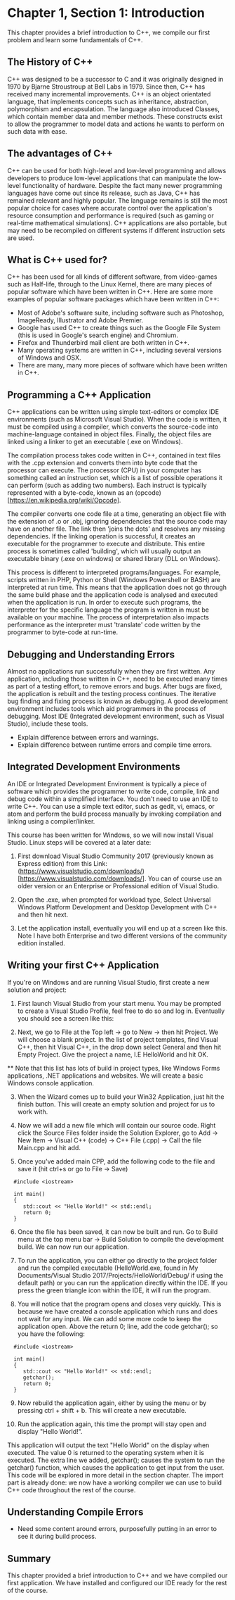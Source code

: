 # Chapter 1, Section 1: Introduction

This chapter provides a brief introduction to C++, we compile our first problem and learn some fundamentals of C++.

## The History of C++

C++ was designed to be a successor to C and it was originally designed in 1970 by Bjarne Stroustroup at Bell Labs in 1979. Since then, C++ has received many incremental improvements. C++ is an object orientated language, that implements concepts such as inheritance, abstraction, polymorphism and encapsulation. The language also introduced Classes, which contain member data and member methods. These constructs exist to allow the programmer to model data and actions he wants to perform on such data with ease.

## The advantages of C++

C++ can be used for both high-level and low-level programming and allows developers to produce low-level applications that can manipulate the low-level functionality of hardware. Despite the fact many newer programming languages have come out since its release, such as Java, C++ has remained relevant and highly popular. The language remains is still the most popular choice for cases where accurate control over the application's resource consumption and performance is required (such as gaming or real-time mathematical simulations). C++ applications are also portable, but may need to be recompiled on different systems if different instruction sets are used.

## What is C++ used for?

C++ has been used for all kinds of different software, from video-games such as Half-life, through to the Linux Kernel, there are many pieces of popular software which have been written in C++. Here are some more examples of popular software packages which have been written in C++:

- Most of Adobe's software suite, including software such as Photoshop, ImageReady, Illustrator and Adobe Premier.
- Google has used C++ to create things such as the Google File System (this is used in Google's search engine) and Chromium.
- Firefox and Thunderbird mail client are both written in C++.
- Many operating systems are written in C++, including several versions of Windows and OSX.
- There are many, many more pieces of software which have been written in C++.

## Programming a C++ Application

C++ applications can be written using simple text-editors or complex IDE environments (such as Microsoft Visual Studio). When the code is written, it must be compiled using a compiler, which converts the source-code into machine-language contained in object files. Finally, the object files are linked using a linker to get an executable (.exe on Windows).

The compilation process takes code written in C++, contained in text files with the .cpp extension and converts them into byte code that the processor can execute. The processor (CPU) in your computer has something called an instruction set, which is a list of possible operations it can perform (such as adding two numbers). Each instruct is typically represented with a byte-code, known as an (opcode)[https://en.wikipedia.org/wiki/Opcode].  

The compiler converts one code file at a time, generating an object file with the extension of .o or .obj, ignoring dependencies that the source code may have on another file. The link then 'joins the dots' and resolves any missing dependencies. If the linking operation is successful, it creates an executable for the programmer to execute and distribute. This entire process is sometimes called 'building', which will usually output an executable binary (.exe on windows) or shared library (DLL on Windows).

This process is different to interpreted programs/languages. For example, scripts written in PHP, Python or Shell (Windows Powershell or BASH) are interpreted at run time. This means that the application does not go through the same build phase and the application code is analysed and executed when the application is run. In order to execute such programs, the interpreter for the specific language the program is written in must be available on your machine. The process of interpretation also impacts performance as the interpreter must 'translate' code written by the programmer to byte-code at run-time.

## Debugging and Understanding Errors

Almost no applications run successfully when they are first written. Any application, including those written in C++, need to be executed many times as part of a testing effort, to remove errors and bugs. After bugs are fixed, the application is rebuilt and the testing process continues. The iterative bug finding and fixing process is known as debugging. A good development environment includes tools which aid programmers in the process of debugging. Most IDE (Integrated development environment, such as Visual Studio), include these tools.

- Explain difference between errors and warnings.
- Explain difference between runtime errors and compile time errors.

## Integrated Development Environments

An IDE or Integrated Development Environment is typically a piece of software which provides the programmer to write code, compile, link and debug code within a simplified interface. You don't need to use an IDE to write C++. You can use a simple text editor, such as gedit, vi, emacs, or atom and perform the build process manually by invoking compilation and linking using a compiler/linker.

This course has been written for Windows, so we will now install Visual Studio. Linux steps will be covered at a later date:

1) First download Visual Studio Community 2017 (previously known as Express edition) from this Link: (https://www.visualstudio.com/downloads/)[https://www.visualstudio.com/downloads/]. You can of course use an older version or an Enterprise or Professional edition of Visual Studio.

2) Open the .exe, when prompted for workload type, Select Universal Windows Platform Development and Desktop Development with C++ and then hit next.

3) Let the application install, eventually you will end up at a screen like this. Note I have both Enterprise and two different versions of the community edition installed.

## Writing your first C++ Application

If you're on Windows and are running Visual Studio, first create a new solution and project:

1) First launch Visual Studio from your start menu. You may be prompted to create a Visual Studio Profile, feel free to do so and log in. Eventually you should see a screen like this:

2) Next, we go to File at the Top left -> go to New -> then hit Project. We will choose a blank project. In the list of project templates, find Visual C++, then hit Visual C++, in the drop down select General and then hit Empty Project. Give the project a name, I.E HelloWorld and hit OK.

** Note that this list has lots of build in project types, like Windows Forms applications, .NET applications and websites. We will create a basic Windows console application.

3) When the Wizard comes up to build your Win32 Application, just hit the finish button. This will create an empty solution and project for us to work with.

4) Now we will add a new file which will contain our source code. Right click the Source Files folder inside the Solution Explorer, go to Add -> New Item -> Visual C++ (code) -> C++ File (.cpp) -> Call the file Main.cpp and hit add.

5) Once you've added main CPP, add the following code to the file and save it (hit ctrl+s or go to File -> Save)

```
  #include <iostream>

  int main()
  {
     std::cout << "Hello World!" << std::endl;
     return 0;
  }
```

6) Once the file has been saved, it can now be built and run. Go to Build menu at the top menu bar -> Build Solution to compile the development build. We can now run our application.

7) To run the application, you can either go directly to the project folder and run the compiled executable (HelloWorld.exe, found in My Documents/Visual Studio 2017/Projects/HelloWorld/Debug/ if using the default path) or you can run the application directly within the IDE. If you press the green triangle icon within the IDE, it will run the program.

8) You will notice that the program opens and closes very quickly. This is because we have created a console application which runs and does not wait for any input. We can add some more code to keep the application open. Above the return 0; line, add the code getchar(); so you have the following:

```
  #include <iostream>

  int main()
  {
     std::cout << "Hello World!" << std::endl;
     getchar();
     return 0;
  }
```

9) Now rebuild the application again, either by using the menu or by pressing ctrl + shift + b. This will create a new executable.

10) Run the application again, this time the prompt will stay open and display "Hello World!".

This application will output the text "Hello World" on the display when executed. The value 0 is returned to the operating system when it is executed. The extra line we added, getchar(); causes the system to run the getchar() function, which causes the application to get input from the user. This code will be explored in more detail in the section chapter. The import part is already done: we now have a working compiler we can use to build C++ code throughout the rest of the course. 

## Understanding Compile Errors

- Need some content around errors, purposefully putting in an error to see it during build process.

## Summary

This chapter provided a brief introduction to C++ and we have compiled our first application. We have installed and configured our IDE ready for the rest of the course.
